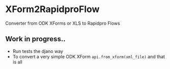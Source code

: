 # XForm2RapidproFlow
Converter from ODK XForms or XLS to Rapidpro Flows

## Work in progress..

* Run tests the djano way
* To convert a very simple ODK XForm `api.from_xform(xml_file)` and that is all
